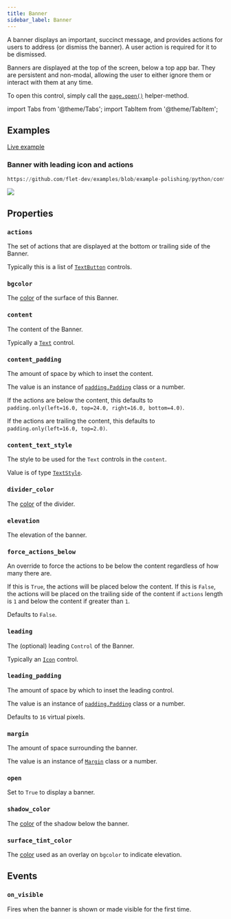 ```yaml
---
title: Banner
sidebar_label: Banner
---
```


A banner displays an important, succinct message, and provides actions for users to address (or dismiss the banner). A user action is required for it to be dismissed.

Banners are displayed at the top of the screen, below a top app bar. They are persistent and non-modal, allowing the user to either ignore them or interact with them at any time.

To open this control, simply call the [`page.open()`](/docs/controls/page#opencontrol) helper-method.

import Tabs from '@theme/Tabs';
import TabItem from '@theme/TabItem';

## Examples

[Live example](https://flet-controls-gallery.fly.dev/dialogs/banner)

### Banner with leading icon and actions


```python reference
https://github.com/flet-dev/examples/blob/example-polishing/python/controls/banner/banner-test.py
```


<img src="/img/docs/controls/banner/banner-with-custom-content.gif" className="screenshot-40"/>

## Properties

### `actions`

The set of actions that are displayed at the bottom or trailing side of the Banner.

Typically this is a list of [`TextButton`](/docs/controls/textbutton) controls.

### `bgcolor`

The [color](/docs/reference/colors) of the surface of this Banner.

### `content`

The content of the Banner.

Typically a [`Text`](/docs/controls/text) control.

### `content_padding`

The amount of space by which to inset the content.

The value is an instance of [`padding.Padding`](/docs/reference/types/padding) class or a number.

If the actions are below the content, this defaults to `padding.only(left=16.0, top=24.0, right=16.0, bottom=4.0)`.

If the actions are trailing the content, this defaults to `padding.only(left=16.0, top=2.0)`.

### `content_text_style`

The style to be used for the `Text` controls in the `content`.

Value is of type [`TextStyle`](/docs/reference/types/textstyle).

### `divider_color`

The [color](/docs/reference/colors) of the divider.

### `elevation`

The elevation of the banner.

### `force_actions_below`

An override to force the actions to be below the content regardless of how many there are.

If this is `True`, the actions will be placed below the content. If this is `False`, the actions will be placed on the
trailing side of the content if `actions` length is `1` and below the content if greater than `1`.

Defaults to `False`.

### `leading`

The (optional) leading `Control` of the Banner.

Typically an [`Icon`](/docs/controls/icon) control.

### `leading_padding`

The amount of space by which to inset the leading control. 

The value is an instance of [`padding.Padding`](/docs/reference/types/padding) class or a number.

Defaults to `16` virtual pixels.

### `margin`

The amount of space surrounding the banner. 

The value is an instance of [`Margin`](/docs/reference/types/margin) class or a number.

### `open`

Set to `True` to display a banner.

### `shadow_color`

The [color](/docs/reference/colors) of the shadow below the banner.

### `surface_tint_color`

The [color](/docs/reference/colors) used as an overlay on `bgcolor` to indicate elevation.

## Events

### `on_visible`

Fires when the banner is shown or made visible for the first time.